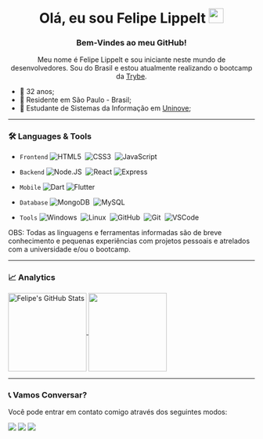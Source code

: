 <h1 align="center">
     Olá, eu sou Felipe Lippelt 
     <img src="https://emojis.slackmojis.com/emojis/images/1531849430/4246/blob-sunglasses.gif?1531849430" width="30"/>
</h1>

<h3 align="center"> Bem-Vindes ao meu GitHub! </h3> 
<p align="center">Meu nome é Felipe Lippelt e sou iniciante neste mundo de desenvolvedores. Sou do Brasil e estou atualmente realizando o bootcamp da <a href="https://www.betrybe.com">Trybe</a>.</p>

- 🔗 32 anos;
- 🔗 Residente em São Paulo - Brasil;
- 🔗 Estudante de Sistemas da Informação em [Uninove](https://www.uninove.br/);

---

<h3> 🛠 Languages & Tools </h3>

- `Frontend` ![HTML5](https://img.shields.io/badge/-HTML5-05122A?&logo=HTML5)&nbsp;
             ![CSS3](https://img.shields.io/badge/-CSS3-05122A?&logo=css3&logoColor=007ACC)&nbsp;
             ![JavaScript](https://img.shields.io/badge/-JavaScript-05122A?&logo=JavaScript)&nbsp;
                     
- `Backend` ![Node.JS](https://img.shields.io/badge/-Node.JS-05122A?&logo=nodedotjs)&nbsp;
            ![React](https://img.shields.io/badge/-React-05122A?&logo=react)
            ![Express](https://img.shields.io/badge/-Express-05122A?&logo=express)&nbsp;
  
- `Mobile` ![Dart](https://img.shields.io/badge/-Dart-05122A?&logo=Dart&logoColor=007ACC)
           ![Flutter](https://img.shields.io/badge/-Flutter-05122A?&logo=Flutter&logoColor=00BFFF)


- `Database` ![MongoDB](https://img.shields.io/badge/-MongoDB-05122A?&logo=mongodb&logoColor=8B0000)&nbsp;
             ![MySQL](https://img.shields.io/badge/-MySQL-05122A?&logo=MySQL)&nbsp;
             

- `Tools` ![Windows](https://img.shields.io/badge/-Windows-05122A?&logo=Windows&logoColor=007ACC)&nbsp;
          ![Linux](https://img.shields.io/badge/-Linux-05122A?&logo=Linux)&nbsp;
          ![GitHub](https://img.shields.io/badge/-GitHub-05122A?&logo=GitHub)&nbsp;
          ![Git](https://img.shields.io/badge/-Git-05122A?style=flat&logo=git)&nbsp;
          ![VSCode](https://img.shields.io/badge/-VSCode-05122A?&logo=visual-studio-code&logoColor=007ACC)&nbsp;

OBS: Todas as linguagens e ferramentas informadas são de breve conhecimento e pequenas experiências com projetos pessoais e atrelados com a universidade e/ou o bootcamp.

---

<h3> 📈 Analytics </h3>

<p align="left">
<a href="https://github.com/flippelt/flippelt">
  <img height="160em" align="center" src="https://github-readme-stats.vercel.app/api?username=flippelt&show_icons=true&theme=nord" alt="Felipe's GitHub Stats" />
  <img height="160em" align="center" src="https://github-readme-stats.vercel.app/api/top-langs/?username=flippelt&hide=scss&theme=nord"/>
</a>
</p>

---

<h3> 📞 Vamos Conversar? </h3>
<p> Você pode entrar em contato comigo através dos seguintes modos: </p>

<p align="left">
     <a href="mailto:lippelt.f@gmail.com"><img src="https://img.shields.io/badge/-Gmail-EA4335?&logo=Gmail&logoColor=FFFFFF"/></a>
     <a href="https://www.twitter.com/olippelt"><img src="https://img.shields.io/badge/-Twitter-00ACEE?&logo=Twitter&logoColor=FFFFFF"/></a>
     <a href="https://www.linkedin.com/in/flippelt/"><img src="https://img.shields.io/badge/-Linkedln-0A66C2?&logo=Linkedin&logoColor=FFFFFF"/></a>
</p>
